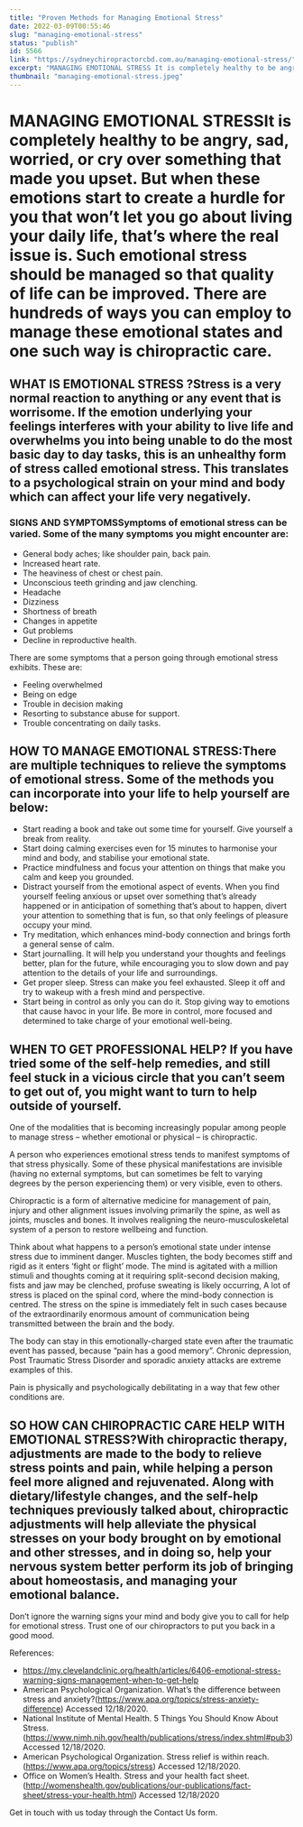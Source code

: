 ```yaml
---
title: "Proven Methods for Managing Emotional Stress"
date: 2022-03-09T00:55:46
slug: "managing-emotional-stress"
status: "publish"
id: 5566
link: "https://sydneychiropractorcbd.com.au/managing-emotional-stress/"
excerpt: "MANAGING EMOTIONAL STRESS It is completely healthy to be angry, sad, worried, or cry over something that made you upset. But when these emotions start to create a hurdle for you that won’t let you go about living your daily life, that’s where the real issue is. Such emotional stress should be managed so that […]"
thumbnail: "managing-emotional-stress.jpeg"
---
```


# MANAGING EMOTIONAL STRESSIt is completely healthy to be angry, sad, worried, or cry over something that made you upset. But when these emotions start to create a hurdle for you that won’t let you go about living your daily life, that’s where the real issue is. Such emotional stress should be managed so that quality of life can be improved. There are hundreds of ways you can employ to manage these emotional states and one such way is chiropractic care. 

## WHAT IS EMOTIONAL STRESS ?Stress is a very normal reaction to anything or any event that is worrisome. If the emotion underlying your feelings interferes with your ability to live life and overwhelms you into being unable to do the most basic day to day tasks, this is an unhealthy form of stress called emotional stress. This translates to a psychological strain on your mind and body which can affect your life very negatively.

### SIGNS AND SYMPTOMSSymptoms of emotional stress can be varied. Some of the many symptoms you might encounter are:

- General body aches; like shoulder pain, back pain.
- Increased heart rate.
- The heaviness of chest or chest pain.
- Unconscious teeth grinding and jaw clenching.
- Headache
- Dizziness
- Shortness of breath
- Changes in appetite
- Gut problems
- Decline in reproductive health.

There are some symptoms that a person going through emotional stress exhibits. These are:

- Feeling overwhelmed
- Being on edge
- Trouble in decision making
- Resorting to substance abuse for support.
- Trouble concentrating on daily tasks.

## HOW TO MANAGE EMOTIONAL STRESS:There are multiple techniques to relieve the symptoms of emotional stress. Some of the methods you can incorporate into your life to help yourself are below:

- Start reading a book and take out some time for yourself. Give yourself a break from reality.
- Start doing calming exercises even for 15 minutes to harmonise your mind and body, and stabilise your emotional state.
- Practice mindfulness and focus your attention on things that make you calm and keep you grounded.
- Distract yourself from the emotional aspect of events. When you find yourself feeling anxious or upset over something that’s already happened or in anticipation of something that’s about to happen, divert your attention to something that is fun, so that only feelings of pleasure occupy your mind.
- Try meditation, which enhances mind-body connection and brings forth a general sense of calm.
- Start journalling. It will help you understand your thoughts and feelings better, plan for the future, while encouraging you to slow down and pay attention to the details of your life and surroundings.
- Get proper sleep. Stress can make you feel exhausted. Sleep it off and try to wakeup with a fresh mind and perspective.
- Start being in control as only you can do it. Stop giving way to emotions that cause havoc in your life. Be more in control, more focused and determined to take charge of your emotional well-being.

## WHEN TO GET PROFESSIONAL HELP? If you have tried some of the self-help remedies, and still feel stuck in a vicious circle that you can’t seem to get out of, you might want to turn to help outside of yourself.

One of the modalities that is becoming increasingly popular among people to manage stress – whether emotional or physical – is chiropractic.

A person who experiences emotional stress tends to manifest symptoms of that stress physically. Some of these physical manifestations are invisible (having no external symptoms, but can sometimes be felt to varying degrees by the person experiencing them) or very visible, even to others.

Chiropractic is a form of alternative medicine for management of pain, injury and other alignment issues involving primarily the spine, as well as joints, muscles and bones. It involves realigning the neuro-musculoskeletal system of a person to restore wellbeing and function.

Think about what happens to a person’s emotional state under intense stress due to imminent danger. Muscles tighten, the body becomes stiff and rigid as it enters ‘fight or flight’ mode. The mind is agitated with a million stimuli and thoughts coming at it requiring split-second decision making, fists and jaw may be clenched, profuse sweating is likely occurring, A lot of stress is placed on the spinal cord, where the mind-body connection is centred. The stress on the spine is immediately felt in such cases because of the extraordinarily enormous amount of communication being transmitted between the brain and the body.

The body can stay in this emotionally-charged state even after the traumatic event has passed, because “pain has a good memory”. Chronic depression, Post Traumatic Stress Disorder and sporadic anxiety attacks are extreme examples of this.

Pain is physically and psychologically debilitating in a way that few other conditions are.

## SO HOW CAN CHIROPRACTIC CARE HELP WITH EMOTIONAL STRESS?With chiropractic therapy, adjustments are made to the body to relieve stress points and pain, while helping a person feel more aligned and rejuvenated. Along with dietary/lifestyle changes, and the self-help techniques previously talked about, chiropractic adjustments will help alleviate the physical stresses on your body brought on by emotional and other stresses, and in doing so, help your nervous system better perform its job of bringing about homeostasis, and managing your emotional balance.

Don’t ignore the warning signs your mind and body give you to call for help for emotional stress. Trust one of our chiropractors to put you back in a good mood.

References:

- https://my.clevelandclinic.org/health/articles/6406-emotional-stress-warning-signs-management-when-to-get-help
- American Psychological Organization. What’s the difference between stress and anxiety?(https://www.apa.org/topics/stress-anxiety-difference) Accessed 12/18/2020.
- National Institute of Mental Health. 5 Things You Should Know About Stress.(https://www.nimh.nih.gov/health/publications/stress/index.shtml#pub3) Accessed 12/18/2020.
- American Psychological Organization. Stress relief is within reach. (https://www.apa.org/topics/stress) Accessed 12/18/2020.
- Office on Women’s Health. Stress and your health fact sheet. (http://womenshealth.gov/publications/our-publications/fact-sheet/stress-your-health.html) Accessed 12/18/2020

Get in touch with us today through the Contact Us form.
